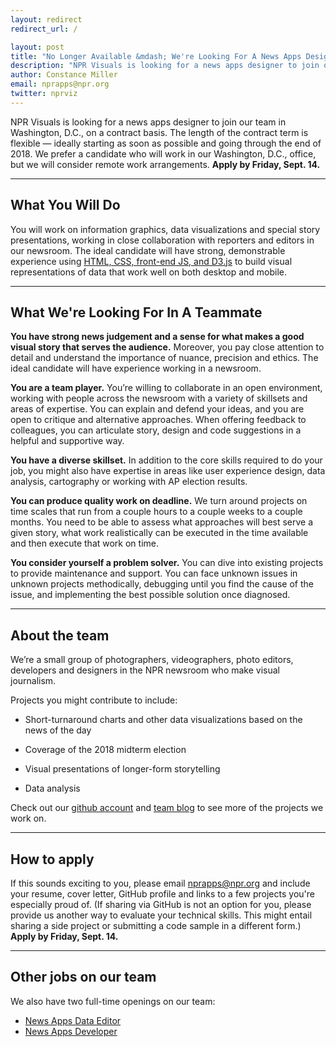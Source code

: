 ```yaml
---
layout: redirect
redirect_url: /

layout: post
title: "No Longer Available &mdash; We're Looking For A News Apps Designer (Contract)"
description: "NPR Visuals is looking for a news apps designer to join our team in Washington, D.C."
author: Constance Miller
email: nprapps@npr.org
twitter: nprviz
---
```


NPR Visuals is looking for a news apps designer to join our team in Washington, D.C., on a contract basis. The length of the contract term is flexible — ideally starting as soon as possible and going through the end of 2018. We prefer a candidate who will work in our Washington, D.C., office, but we will consider remote work arrangements. **Apply by Friday, Sept. 14.**

----------

## What You Will Do

You will work on information graphics, data visualizations and special story presentations, working in close collaboration with reporters and editors in our newsroom. The ideal candidate will have strong, demonstrable experience using [HTML, CSS, front-end JS, and D3.js](https://github.com/nprapps/dailygraphics) to build visual representations of data that work well on both desktop and mobile.

----------

## What We're Looking For In A Teammate

**You have strong news judgement and a sense for what makes a good visual story that serves the audience.** Moreover, you pay close attention to detail and understand the importance of nuance, precision and ethics. The ideal candidate will have experience working in a newsroom.

**You are a team player.** You’re willing to collaborate in an open environment, working with people across the newsroom with a variety of skillsets and areas of expertise. You can explain and defend your ideas, and you are open to critique and alternative approaches. When offering feedback to colleagues, you can articulate story, design and code suggestions in a helpful and supportive way.

**You have a diverse skillset.** In addition to the core skills required to do your job, you might also have expertise in areas like user experience design, data analysis, cartography or working with AP election results.

**You can produce quality work on deadline.** We turn around projects on time scales that run from a couple hours to a couple weeks to a couple months. You need to be able to assess what approaches will best serve a given story, what work realistically can be executed in the time available and then execute that work on time.

**You consider yourself a problem solver.** You can dive into existing projects to provide maintenance and support. You can face unknown issues in unknown projects methodically, debugging until you find the cause of the issue, and implementing the best possible solution once diagnosed.

---------

## About the team

We’re a small group of photographers, videographers, photo editors, developers and designers in the NPR newsroom who make visual journalism.

Projects you might contribute to include:

* Short-turnaround charts and other data visualizations based on the news of the day

* Coverage of the 2018 midterm election

* Visual presentations of longer-form storytelling

* Data analysis

Check out our [github account](https://github.com/nprapps/) and [team blog](http://blog.apps.npr.org) to see more of the projects we work on.

---------

## How to apply

If this sounds exciting to you, please email <a href="mailto:nprapps@npr.org?subject=News%20Apps%20Designer%20Contract%20Job">nprapps@npr.org</a> and include your resume, cover letter, GitHub profile and links to a few projects you're especially proud of. (If sharing via GitHub is not an option for you, please provide us another way to evaluate your technical skills. This might entail sharing a side project or submitting a code sample in a different form.) **Apply by Friday, Sept. 14.**

---------

## Other jobs on our team

We also have two full-time openings on our team:

* [News Apps Data Editor](https://recruiting.ultipro.com/NAT1011NATPR/JobBoard/af823b19-a43b-4cda-b6c2-c06508d84cf6/OpportunityDetail?opportunityId=c9bfa360-6707-4f7e-b241-80047083c9dd)
* [News Apps Developer](https://recruiting.ultipro.com/NAT1011NATPR/JobBoard/af823b19-a43b-4cda-b6c2-c06508d84cf6/OpportunityDetail?opportunityId=91237b23-2bdc-4aa2-8b1f-28a7461dfdcf)
